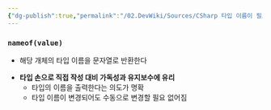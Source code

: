 ```yaml
---
{"dg-publish":true,"permalink":"/02.DevWiki/Sources/CSharp 타입 이름이 필요할 땐 nameof를 사용하자/","noteIcon":""}
---
```


### `nameof(value)`
* 해당 개체의 타입 이름을 문자열로 반환한다
- **타입 손으로 직접 작성 대비 가독성과 유지보수에 유리**
    - 타입의 이름을 출력한다는 의도가 명확
    - 타입 이름이 변경되어도 수동으로 변경할 필요 없어짐
